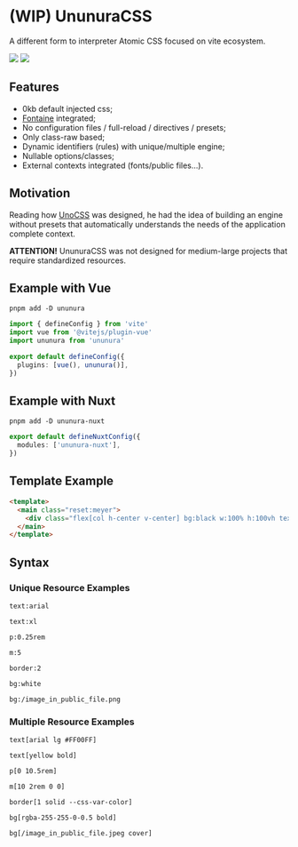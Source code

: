 # (WIP) UnunuraCSS

A different form to interpreter Atomic CSS focused on vite ecosystem.

<div>
  <img src="https://img.shields.io/github/lerna-json/v/Novout/ununuracss?color=ccc&label=version&logoColor=ccc&style=for-the-badge">
  <img src="https://img.shields.io/github/actions/workflow/status/Novout/ununuracss/test.yml?color=%23cccccc&logoColor=%23cccccc&style=for-the-badge">
</div>

## Features

- 0kb default injected css;
- [Fontaine](https://github.com/danielroe/fontaine) integrated;
- No configuration files / full-reload / directives / presets;
- Only class-raw based;
- Dynamic identifiers (rules) with unique/multiple engine;
- Nullable options/classes;
- External contexts integrated (fonts/public files...).

## Motivation

Reading how [UnoCSS](https://github.com/unocss/unocss) was designed, he had the idea of ​​building an engine without presets that automatically understands the needs of the application complete context. 

**ATTENTION!** UnunuraCSS was not designed for medium-large projects that require standardized resources.

## Example with Vue

`pnpm add -D ununura`

```ts
import { defineConfig } from 'vite'
import vue from '@vitejs/plugin-vue'
import ununura from 'ununura'

export default defineConfig({
  plugins: [vue(), ununura()],
})
```

## Example with Nuxt

`pnpm add -D ununura-nuxt`

```ts
export default defineNuxtConfig({
  modules: ['ununura-nuxt'],
})
```

## Template Example

```html
<template>
  <main class="reset:meyer">
    <div class="flex[col h-center v-center] bg:black w:100% h:100vh text[arial white 2rem 700]">Hello UnunuraCSS!</div>
  </main>
</template>
```

## Syntax

### Unique Resource Examples

`text:arial`

`text:xl`

`p:0.25rem`

`m:5`

`border:2`

`bg:white`

`bg:/image_in_public_file.png`

### Multiple Resource Examples

`text[arial lg #FF00FF]`

`text[yellow bold]`

`p[0 10.5rem]`

`m[10 2rem 0 0]`

`border[1 solid --css-var-color]`

`bg[rgba-255-255-0-0.5 bold]`

`bg[/image_in_public_file.jpeg cover]`
